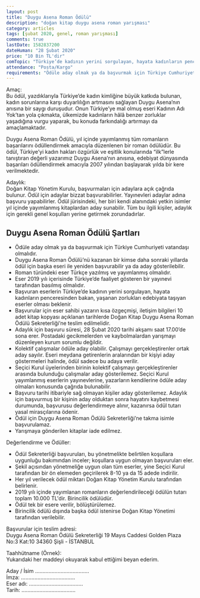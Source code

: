 ```yaml
---
layout: post
title: "Duygu Asena Roman Ödülü"
description: "doğan kitap duygu asena roman yarışması"
category: articles
tags: [şubat 2020, genel, roman yarışması]
comments: true
lastDate: 1582837200
dateHuman: "28 Şubat 2020"
price: "10 Bin TL'dir"
comTopic: "Türkiye’de kadının yerini sorgulayan, hayata kadınların penceresinden bakan, yaşanan zorluklar"
attendance: "Posta/Kargo"
requirements: "Ödüle aday olmak ya da başvurmak için Türkiye Cumhuriyeti vatandaşı olmalıdır."
---
```


Amaç:  
Bu ödül, yazdıklarıyla Türkiye’de kadın kimliğine büyük katkıda bulunan, kadın sorunlarına karşı duyarlılığın artmasını sağlayan Duygu Asena’nın anısına bir saygı duruşudur. Onun Türkiye’ye mal olmuş eseri Kadının Adı Yok’tan yola çıkmakta, ülkemizde kadınların hâlâ benzer zorluklar yaşadığına vurgu yaparak, bu konuda farkındalığı artırmayı da amaçlamaktadır.

Duygu Asena Roman Ödülü, yıl içinde yayımlanmış tüm romanların başarılarını ödüllendirmek amacıyla düzenlenen bir roman ödülüdür. Bu ödül, Türkiye’yi kadın hakları özgürlük ve eşitlik konularında “ilk”lerle tanıştıran değerli yazarımız Duygu Asena’nın anısına, edebiyat dünyasında başarıları ödüllendirmek amacıyla 2007 yılından başlayarak yılda bir kere verilmektedir.

Adaylık:  
Doğan Kitap Yönetim Kurulu, başvurmaları için adaylara açık çağrıda bulunur. Ödül için adaylar bizzat başvurabilirler. Yayınevleri adaylar adına başvuru yapabilirler. Ödül jürisindeki, her biri kendi alanındaki yetkin isimler yıl içinde yayımlanmış kitaplardan aday sunabilir. Tüm bu ilgili kişiler, adaylık için gerekli genel koşulları yerine getirmek zorundadırlar. 

## Duygu Asena Roman Ödülü Şartları
- Ödüle aday olmak ya da başvurmak için Türkiye Cumhuriyeti vatandaşı olmalıdır.
- Duygu Asena Roman Ödülü’nü kazanan bir kimse daha sonraki yıllarda ödül için başka eseri ile yeniden başvurabilir ya da aday gösterilebilir.
- Roman türündeki eser Türkçe yazılmış ve yayımlanmış olmalıdır.
- Eser 2019 yılı içerisinde Türkiye’de faaliyet gösteren bir yayınevi tarafından basılmış olmalıdır.
- Başvuran eserlerin Türkiye’de kadının yerini sorgulayan, hayata kadınların penceresinden bakan, yaşanan zorlukları edebiyata taşıyan eserler olması beklenir.
- Başvurular için eser sahibi yazarın kısa özgeçmişi, iletişim bilgileri 10 adet kitap kopyası açıklanan tarihlerde Doğan Kitap Duygu Asena Roman Ödülü Sekreterliği’ne teslim edilmelidir.
- Adaylık için başvuru süresi, 28 Şubat 2020 tarihi akşamı saat 17.00’de sona erer. Postadaki gecikmelerden ve kaybolmalardan yarışmayı düzenleyen kurum sorumlu değildir.
- Kolektif çalışmalar ödüle aday olabilir. Çalışmayı gerçekleştirenler ortak aday sayılır. Eseri meydana getirenlerin aralarından bir kişiyi aday göstermeleri halinde, ödül sadece bu adaya verilir.
- Seçici Kurul üyelerinden birinin kolektif çalışmayı gerçekleştirenler arasında bulunduğu çalışmalar aday gösterilemez.  Seçici Kurul yayımlanmış eserlerin yayınevlerine, yazarların kendilerine ödüle aday olmaları konusunda çağrıda bulunabilir.
- Başvuru tarihi itibariyle sağ olmayan kişiler aday gösterilemez. Adaylık için başvurmuş bir kişinin aday olduktan sonra hayatını kaybetmesi durumunda, başvurusu değerlendirmeye alınır, kazanırsa ödül tutarı yasal mirasçılarına ödenir.
- Ödül için Duygu Asena Roman Ödülü Sekreterliği’ne takma isimle başvurulamaz. 
- Yarışmaya gönderilen kitaplar iade edilmez.

Değerlendirme ve Ödüller:  
- Ödül Sekreterliği başvuruları, bu yönetmelikte belirtilen koşullara uygunluğu bakımından inceler; koşullara uygun olmayan başvuruları eler.
- Şekil açısından yönetmeliğe uygun olan tüm eserler, yine Seçici Kurul tarafından bir ön elemeden geçirilerek 8-10 ya da 15 adede indirilir.
- Her yıl verilecek ödül miktarı Doğan Kitap Yönetim Kurulu tarafından belirlenir. 
- 2019 yılı içinde yayımlanan romanların değerlendirileceği ödülün tutarı toplam 10.000 TL'dir. Birincilik ödülüdür.
- Ödül tek bir esere verilir, bölüştürülemez.
- Birincilik ödülü dışında başka ödül istenirse Doğan Kitap Yönetimi tarafından verilebilir.

Başvurular için teslim adresi:  
Duygu Asena Roman Ödülü Sekreterliği
19 Mayıs Caddesi Golden Plaza No:3 Kat:10
34360 Şişli - İSTANBUL

Taahhütname (Örnek):  
Yukarıdaki her maddeyi okuyarak kabul ettiğimi beyan ederim.

Aday / İsim      ………………………………  
İmza:            ………………………………  
Eser adı:        ………………………………  
Tarih:           ………………………………